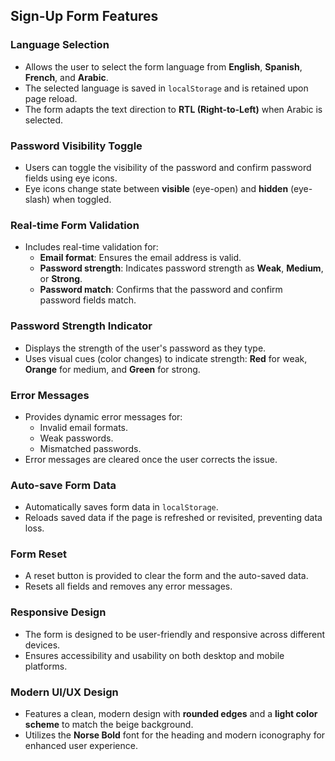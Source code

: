 ## Sign-Up Form Features

### **Language Selection**
- Allows the user to select the form language from **English**, **Spanish**, **French**, and **Arabic**.
- The selected language is saved in `localStorage` and is retained upon page reload.
- The form adapts the text direction to **RTL (Right-to-Left)** when Arabic is selected.

### **Password Visibility Toggle**
- Users can toggle the visibility of the password and confirm password fields using eye icons.
- Eye icons change state between **visible** (eye-open) and **hidden** (eye-slash) when toggled.

### **Real-time Form Validation**
- Includes real-time validation for:
  - **Email format**: Ensures the email address is valid.
  - **Password strength**: Indicates password strength as **Weak**, **Medium**, or **Strong**.
  - **Password match**: Confirms that the password and confirm password fields match.

### **Password Strength Indicator**
- Displays the strength of the user's password as they type.
- Uses visual cues (color changes) to indicate strength: **Red** for weak, **Orange** for medium, and **Green** for strong.

### **Error Messages**
- Provides dynamic error messages for:
  - Invalid email formats.
  - Weak passwords.
  - Mismatched passwords.
- Error messages are cleared once the user corrects the issue.

### **Auto-save Form Data**
- Automatically saves form data in `localStorage`.
- Reloads saved data if the page is refreshed or revisited, preventing data loss.

### **Form Reset**
- A reset button is provided to clear the form and the auto-saved data.
- Resets all fields and removes any error messages.

### **Responsive Design**
- The form is designed to be user-friendly and responsive across different devices.
- Ensures accessibility and usability on both desktop and mobile platforms.

### **Modern UI/UX Design**
- Features a clean, modern design with **rounded edges** and a **light color scheme** to match the beige background.
- Utilizes the **Norse Bold** font for the heading and modern iconography for enhanced user experience.

